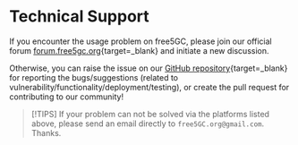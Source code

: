 <!-- Google tag (gtag.js) --> <script async src="https://www.googletagmanager.com/gtag/js?id=G-JETJ7TJ805"></script> <script> window.dataLayer = window.dataLayer || []; function gtag(){dataLayer.push(arguments);} gtag('js', new Date()); gtag('config', 'G-JETJ7TJ805'); </script>

# Technical Support

If you encounter the usage problem on free5GC, please join our official forum [forum.free5gc.org](https://forum.free5gc.org/){target=_blank} and initiate a new discussion.

Otherwise, you can raise the issue on our [GitHub repository](https://github.com/free5gc/free5gc){target=_blank} for reporting the bugs/suggestions (related to vulnerability/functionality/deployment/testing), or create the pull request for contributing to our community!

> [!TIPS]
> If your problem can not be solved via the platforms listed above, please send an email directly to `free5GC.org@gmail.com`.
> Thanks.
